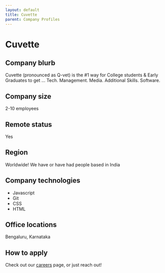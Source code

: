 ```yaml
---
layout: default
title: Cuvette
parent: Company Profiles
---
```


# Cuvette

## Company blurb

Cuvette (pronounced as Q-vet) is the #1 way for College students & Early Graduates to get ... Tech. Management. Media. Additional Skills. Software.

## Company size

 2-10 employees

## Remote status

Yes

## Region

Worldwide! We have or have had people based in India

## Company technologies

* Javascript
* Git
* CSS
* HTML

## Office locations

Bengaluru, Karnataka

## How to apply

Check out our [careers](https://cuvette.tech/app/student/login?type=register) page, or just reach out!
